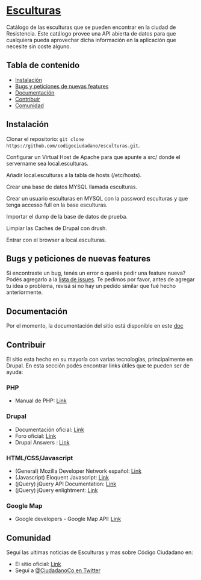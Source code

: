 # [Esculturas](https://github.com/codigociudadano/esculturas)

Catálogo de las esculturas que se pueden encontrar en la ciudad de Resistencia. Este catálogo provee una API abierta de datos para que cualquiera pueda aprovechar dicha información en la aplicación que necesite sin coste alguno.

## Tabla de contenido

 - [Instalación](#instalacion)
 - [Bugs y peticiones de nuevas features](#Bugs-y-peticiones-de-nuevas-features)
 - [Documentación](#documentacion)
 - [Contribuir](#contribuir)
 - [Comunidad](#comunidad)

## Instalación

Clonar el repositorio:  `git clone https://github.com/codigociudadano/esculturas.git`.

Configurar un Virtual Host de Apache para que apunte a src/ donde el servername sea local.esculturas.

Añadir local.esculturas a la tabla de hosts (/etc/hosts).

Crear una base de datos MYSQL llamada esculturas.

Crear un usuario esculturas en MYSQL con la password esculturas y que tenga accesso full en la base esculturas.

Importar el dump de la base de datos de prueba.

Limpiar las Caches de Drupal con drush.

Entrar con el browser a local.esculturas.


## Bugs y peticiones de nuevas features

Si encontraste un bug, tenés un error o querés pedir una feature nueva? Podés agregarlo a la [lista de issues](https://github.com/codigociudadano/esculturas/issues). Te pedimos por favor, antes de agregar tu idea o problema, revisá si no hay un pedido similar que fué hecho anteriormente.

## Documentación

Por el momento, la documentación del sitio está disponible en este [doc](https://github.com/codigociudadano/esculturas)

## Contribuir

El sitio esta hecho en su mayoría con varias tecnologías, principalmente en Drupal. En esta sección podés encontrar links útiles que te pueden ser de ayuda:

 ### PHP
 - Manual de PHP: [Link](http://www.php.net/manual/es/)

 ### Drupal
 - Documentación oficial: [Link](https://drupal.org/documentation)
 - Foro oficial: [Link](https://drupal.org/forum)
 - Drupal Answers : [Link](http://drupal.stackexchange.com/)

 ### HTML/CSS/Javascript
 - (General) Mozilla Developer Network español: [Link](https://developer.mozilla.org/es/)
 - (Javascript) Eloquent Javascript: [Link](http://eloquentjavascript.net/contents.html)
 - (jQuery) jQuery API Documentation: [Link](http://api.jquery.com/)
 - (jQuery) jQuery enlightment: [Link](http://jqueryenlightenment.com/jquery_enlightenment.pdf)

 ### Google Map
 - Google developers - Google Map API: [Link](https://developers.google.com/maps/)

 ## Comunidad

 Seguí las ultimas noticias de Esculturas y mas sobre Código Ciudadano en:
 - El sitio oficial: [Link](http://www.codigociudadano.com.ar/)
 - Seguí a [@CiudadanoCo en Twitter](https://twitter.com/CiudadanoCo)
